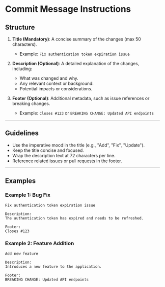 # Commit Message Instructions

## Structure

1. **Title (Mandatory)**: A concise summary of the changes (max 50 characters).

   - Example: `Fix authentication token expiration issue`

2. **Description (Optional)**: A detailed explanation of the changes, including:

   - What was changed and why.
   - Any relevant context or background.
   - Potential impacts or considerations.

3. **Footer (Optional)**: Additional metadata, such as issue references or breaking changes.
   - Example: `Closes #123` or `BREAKING CHANGE: Updated API endpoints`

---

## Guidelines

- Use the imperative mood in the title (e.g., "Add", "Fix", "Update").
- Keep the title concise and focused.
- Wrap the description text at 72 characters per line.
- Reference related issues or pull requests in the footer.

---

## Examples

### Example 1: Bug Fix

```
Fix authentication token expiration issue

Description:
The authentication token has expired and needs to be refreshed.

Footer:
Closes #123
```

### Example 2: Feature Addition

```
Add new feature

Description:
Introduces a new feature to the application.

Footer:
BREAKING CHANGE: Updated API endpoints
```
